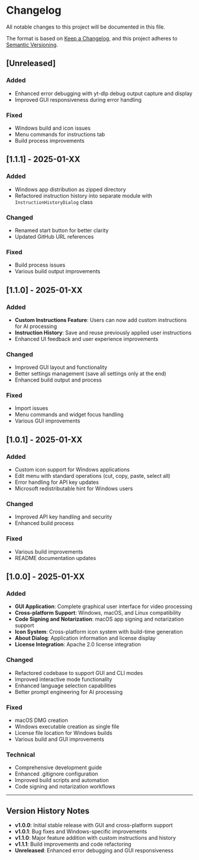 # Changelog

All notable changes to this project will be documented in this file.

The format is based on [Keep a Changelog](https://keepachangelog.com/en/1.0.0/),
and this project adheres to [Semantic Versioning](https://semver.org/spec/v2.0.0.html).

## [Unreleased]

### Added
- Enhanced error debugging with yt-dlp debug output capture and display
- Improved GUI responsiveness during error handling

### Fixed
- Windows build and icon issues
- Menu commands for instructions tab
- Build process improvements

## [1.1.1] - 2025-01-XX

### Added
- Windows app distribution as zipped directory
- Refactored instruction history into separate module with `InstructionHistoryDialog` class

### Changed
- Renamed start button for better clarity
- Updated GitHub URL references

### Fixed
- Build process issues
- Various build output improvements

## [1.1.0] - 2025-01-XX

### Added
- **Custom Instructions Feature**: Users can now add custom instructions for AI processing
- **Instruction History**: Save and reuse previously applied user instructions
- Enhanced UI feedback and user experience improvements

### Changed
- Improved GUI layout and functionality
- Better settings management (save all settings only at the end)
- Enhanced build output and process

### Fixed
- Import issues
- Menu commands and widget focus handling
- Various GUI improvements

## [1.0.1] - 2025-01-XX

### Added
- Custom icon support for Windows applications
- Edit menu with standard operations (cut, copy, paste, select all)
- Error handling for API key updates
- Microsoft redistributable hint for Windows users

### Changed
- Improved API key handling and security
- Enhanced build process

### Fixed
- Various build improvements
- README documentation updates

## [1.0.0] - 2025-01-XX

### Added
- **GUI Application**: Complete graphical user interface for video processing
- **Cross-platform Support**: Windows, macOS, and Linux compatibility
- **Code Signing and Notarization**: macOS app signing and notarization support
- **Icon System**: Cross-platform icon system with build-time generation
- **About Dialog**: Application information and license display
- **License Integration**: Apache 2.0 license integration

### Changed
- Refactored codebase to support GUI and CLI modes
- Improved interactive mode functionality
- Enhanced language selection capabilities
- Better prompt engineering for AI processing

### Fixed
- macOS DMG creation
- Windows executable creation as single file
- License file location for Windows builds
- Various build and GUI improvements

### Technical
- Comprehensive development guide
- Enhanced .gitignore configuration
- Improved build scripts and automation
- Code signing and notarization workflows

---

## Version History Notes

- **v1.0.0**: Initial stable release with GUI and cross-platform support
- **v1.0.1**: Bug fixes and Windows-specific improvements
- **v1.1.0**: Major feature addition with custom instructions and history
- **v1.1.1**: Build improvements and code refactoring
- **Unreleased**: Enhanced error debugging and GUI responsiveness 